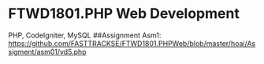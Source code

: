 # FTWD1801.PHP Web Development
PHP, CodeIgniter, MySQL
##Assignment
Asm1: https://github.com/FASTTRACKSE/FTWD1801.PHPWeb/blob/master/hoai/Assigment/asm01/vd5.php
